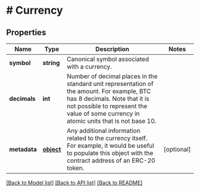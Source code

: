 # # Currency

## Properties

Name | Type | Description | Notes
------------ | ------------- | ------------- | -------------
**symbol** | **string** | Canonical symbol associated with a currency. | 
**decimals** | **int** | Number of decimal places in the standard unit representation of the amount.  For example, BTC has 8 decimals. Note that it is not possible to represent the value of some currency in atomic units that is not base 10. | 
**metadata** | [**object**](.md) | Any additional information related to the currency itself.  For example, it would be useful to populate this object with the contract address of an ERC-20 token. | [optional] 

[[Back to Model list]](../../README.md#documentation-for-models) [[Back to API list]](../../README.md#documentation-for-api-endpoints) [[Back to README]](../../README.md)


